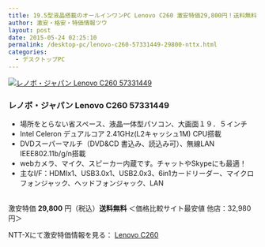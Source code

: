 ```yaml
---
title: 19.5型液晶搭載のオールインワンPC Lenovo C260 激安特価29,800円！送料無料！
author: 激安・格安・特価情報ツウ
layout: post
date: 2015-05-24 02:25:10
permalink: /desktop-pc/lenovo-c260-57331449-29800-nttx.html
categories:
  - デスクトップPC
---
```

<div class="img-bg2 img_L">
  <a href="http://px.a8.net/svt/ejp?a8mat=ZYP6S+8IMA3E+S1Q+BWGDT&#038;a8ejpredirect=http://nttxstore.jp/_II_LN14927198" target="_blank"><img border="0" alt="レノボ・ジャパン Lenovo C260 57331449" src="http://image.nttxstore.jp/l2_images/L/LN/LN14927198.jpg" data-recalc-dims="1" /></a>
</div>

### レノボ・ジャパン Lenovo C260 57331449
<!--more-->

* 場所をとらない省スペース、液晶一体型パソコン、大画面１９．５インチ
* Intel Celeron デュアルコア 2.41GHz(L2キャッシュ1M) CPU搭載
* DVDスーパーマルチ（DVD&CD 書込み、読込み可）、無線LAN IEEE802.11b/g/n搭載
* webカメラ、マイク、スピーカー内蔵です。チャットやSkypeにも最適！
* 主なI/F：HDMIx1、USB3.0x1、USB2.0x3、6in1カードリーダー、マイクロフォンジャック、ヘッドフォンジャック、LAN

<br clear="all" />激安特価 <span class="tokka-price"><strong>29,800</strong></span> 円（税込）**送料無料**
＜価格比較サイト最安値 他店：32,980円＞

NTT-Xにて激安特価情報を見る： <a href="http://px.a8.net/svt/ejp?a8mat=ZYP6S+8IMA3E+S1Q+BWGDT&#038;a8ejpredirect=http://nttxstore.jp/_II_LN14927198" target="_blank"><span class="fs150p">Lenovo C260</span></a>